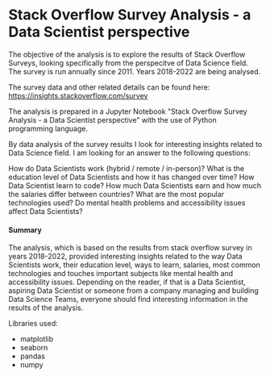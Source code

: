 # Stack Overflow Survey Analysis - a Data Scientist perspective
The objective of the analysis is to explore the results of Stack Overflow Surveys, looking specifically from the perspecitve of Data Science field. The survey is run annually since 2011. Years 2018-2022 are being analysed.

The survey data and other related details can be found here:
https://insights.stackoverflow.com/survey

The analysis is prepared in a Jupyter Notebook "Stack Overflow Survey Analysis - a Data Scientist perspective" with the use of Python programming language.

By data analysis of the survey results I look for interesting insights related to Data Science field. I am looking for an answer to the following questions:

How do Data Scientists work (hybrid / remote / in-person)?
What is the education level of Data Scientists and how it has changed over time?
How Data Scientist learn to code?
How much Data Scientists earn and how much the salaries differ between countries?
What are the most popular technologies used?
Do mental health problems and accessibility issues affect Data Scientists?


#### Summary
The analysis, which is based on the results from stack overflow survey in years 2018-2022, provided interesting insights related to the way Data Scientists work, their education level, ways to learn, salaries, most common technologies and touches important subjects like mental health and accessibility issues. Depending on the reader, if that is a Data Scientist, aspiring Data Scientist or someone from a company managing and building Data Science Teams, everyone should find interesting information in the results of the analysis.

Libraries used:
* matplotlib
* seaborn
* pandas
* numpy
